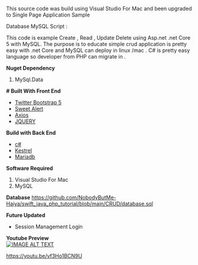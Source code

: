 ﻿
This source code was build using Visual Studio For Mac and been upgraded
to Single Page Application Sample 

Database MySQL Script :

This code is example Create , Read , Update Delete using Asp.net .net Core  5 with MySQL. The purpose is to educate simple crud application is pretty
easy with .net Core and MySQL can deploy in linux /mac .  C# is pretty easy language so developer from PHP can migrate in . 



**Nuget Dependency**

1. MySql.Data 

**# Built With Front End**
 - [Twitter Bootstrap 5](https://getbootstrap.com)
 - [Sweet Alert](https://sweetalert2.github.io) 
 - [Axios](https://github.com/axios/axios)
 - [JQUERY](https://jquery.com)


**Build with Back End**
- [c#](https://docs.microsoft.com/en-us/dotnet/csharp/)
- [Kestrel](https://docs.microsoft.com/en-us/aspnet/core/fundamentals/servers/kestrel?view=aspnetcore-5.0)
- [Mariadb](https://github.com/mariadb-corporation/mariadb-connector-nodejs/blob/master/documentation/promise-api.md)

 **Software Required**

1. Visual Studio For Mac
2. MySQL

**Database**
 https://github.com/NobodyButMe-Haiya/swift_java_php_tutorial/blob/main/CRUD/database.sql
 
**Future Updated**
- Session Management Login

**Youtube Preview**  
[![IMAGE ALT TEXT](http://img.youtube.com/vi/vf3Ho1BCN9U/0.jpg)](http://www.youtube.com/watch?v=Bp1vJ1otLoc " Asp.net Core 5 c# Single Page Application  Crud in 2021")

https://youtu.be/vf3Ho1BCN9U
